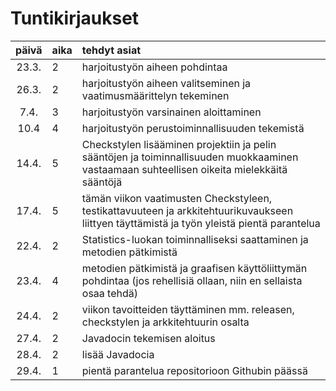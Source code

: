 # Tuntikirjaukset

| päivä | aika | tehdyt asiat  |
| :----:|:-----| :-----|
| 23.3. | 2    | harjoitustyön aiheen pohdintaa |
| 26.3. | 2    | harjoitustyön aiheen valitseminen ja vaatimusmäärittelyn tekeminen |
|  7.4. | 3    | harjoitustyön varsinainen aloittaminen |
| 10.4  | 4    | harjoitustyön perustoiminnallisuuden tekemistä |
| 14.4. | 5    | Checkstylen lisääminen projektiin ja pelin sääntöjen ja toiminnallisuuden muokkaaminen vastaamaan suhteellisen oikeita mielekkäitä sääntöjä |
| 17.4. | 5    | tämän viikon vaatimusten Checkstyleen, testikattavuuteen ja arkkitehtuurikuvaukseen liittyen täyttämistä ja työn yleistä pientä parantelua |
| 22.4. | 2    | Statistics-luokan toiminnalliseksi saattaminen ja metodien pätkimistä |
| 23.4. | 4    | metodien pätkimistä ja graafisen käyttöliittymän pohdintaa (jos rehellisiä ollaan, niin en sellaista osaa tehdä) |
| 24.4. | 2    | viikon tavoitteiden täyttäminen mm. releasen, checkstylen ja arkkitehtuurin osalta |
| 27.4. | 2    | Javadocin tekemisen aloitus |
| 28.4. | 2    | lisää Javadocia |
| 29.4. | 1    | pientä parantelua repositorioon Githubin päässä |
